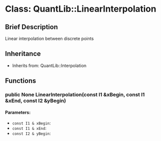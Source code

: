 # Class: QuantLib::LinearInterpolation

## Brief Description
Linear interpolation between discrete points 

## Inheritance
- Inherits from: QuantLib::Interpolation

## Functions
### public None LinearInterpolation(const I1 &xBegin, const I1 &xEnd, const I2 &yBegin)

#### Parameters:
- `const I1 & xBegin`: 
- `const I1 & xEnd`: 
- `const I2 & yBegin`: 

